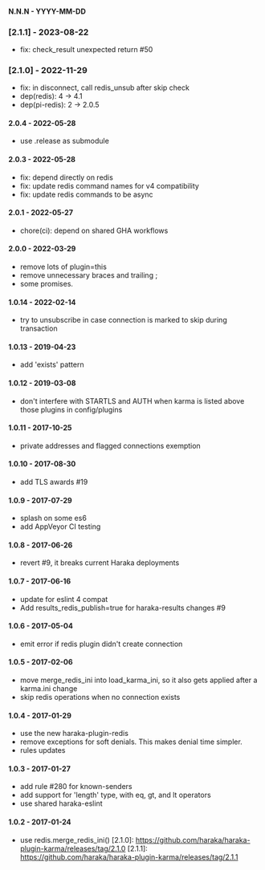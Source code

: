 
#### N.N.N - YYYY-MM-DD


### [2.1.1] - 2023-08-22

- fix: check_result unexpected return #50


### [2.1.0] - 2022-11-29

- fix: in disconnect, call redis_unsub after skip check
- dep(redis): 4 -> 4.1
- dep(pi-redis): 2 -> 2.0.5


#### 2.0.4 - 2022-05-28

- use .release as submodule


#### 2.0.3 - 2022-05-28

- fix: depend directly on redis
- fix: update redis command names for v4 compatibility
- fix: update redis commands to be async


#### 2.0.1 - 2022-05-27

- chore(ci): depend on shared GHA workflows


#### 2.0.0 - 2022-03-29

- remove lots of plugin=this
- remove unnecessary braces and trailing ;
- some promises.


#### 1.0.14 - 2022-02-14

- try to unsubscribe in case connection is marked to skip during transaction


#### 1.0.13 - 2019-04-23

- add 'exists' pattern


#### 1.0.12 - 2019-03-08

- don't interfere with STARTLS and AUTH when karma is listed above those plugins in config/plugins


#### 1.0.11 - 2017-10-25

- private addresses and flagged connections exemption


#### 1.0.10 - 2017-08-30

- add TLS awards #19


#### 1.0.9 - 2017-07-29

- splash on some es6
- add AppVeyor CI testing


#### 1.0.8 - 2017-06-26

- revert #9, it breaks current Haraka deployments


#### 1.0.7 - 2017-06-16

- update for eslint 4 compat
- Add results_redis_publish=true for haraka-results changes #9


#### 1.0.6 - 2017-05-04

- emit error if redis plugin didn't create connection


#### 1.0.5 - 2017-02-06

- move merge_redis_ini into load_karma_ini, so it also gets applied
  after a karma.ini change
- skip redis operations when no connection exists


#### 1.0.4 - 2017-01-29

- use the new haraka-plugin-redis
- remove exceptions for soft denials. This makes denial time simpler.
- rules updates


#### 1.0.3 - 2017-01-27

- add rule #280 for known-senders
- add support for 'length' type, with eq, gt, and lt operators
- use shared haraka-eslint


#### 1.0.2 - 2017-01-24

- use redis.merge_redis_ini()
[2.1.0]: https://github.com/haraka/haraka-plugin-karma/releases/tag/2.1.0
[2.1.1]: https://github.com/haraka/haraka-plugin-karma/releases/tag/2.1.1
